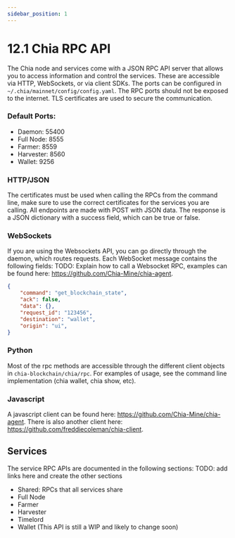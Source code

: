 ```yaml
---
sidebar_position: 1
---
```


# 12.1 Chia RPC API
The Chia node and services come with a JSON RPC API server that allows you to access information and control the services. These are accessible via HTTP, WebSockets, or via client SDKs. The ports can be configured in `~/.chia/mainnet/config/config.yaml`. The RPC ports should not be exposed to the internet. TLS certificates are used to secure the communication.

### Default Ports:
- Daemon: 55400
- Full Node: 8555
- Farmer: 8559
- Harvester: 8560
- Wallet: 9256

### HTTP/JSON
The certificates must be used when calling the RPCs from the command line, make sure to use the correct certificates for the services you are calling. All endpoints are made with POST with JSON data. The response is a JSON dictionary with a success field, which can be true or false.

### WebSockets
If you are using the Websockets API, you can go directly through the daemon, which routes requests. Each WebSocket message contains the following fields: TODO: Explain how to call a Websocket RPC, examples can be found here: https://github.com/Chia-Mine/chia-agent.

```json
{
    "command": "get_blockchain_state",
    "ack": false,
    "data": {},
    "request_id": "123456",
    "destination": "wallet",
    "origin": "ui",
}
```

### Python
Most of the rpc methods are accessible through the different client objects in `chia-blockchain/chia/rpc`. For examples of usage, see the command line implementation (chia wallet, chia show, etc).

### Javascript
A javascript client can be found here: https://github.com/Chia-Mine/chia-agent. There is also another client here: https://github.com/freddiecoleman/chia-client.

## Services
The service RPC APIs are documented in the following sections: TODO: add links here and create the other sections
* Shared: RPCs that all services share
* Full Node
* Farmer
* Harvester
* Timelord
* Wallet (This API is still a WIP and likely to change soon)